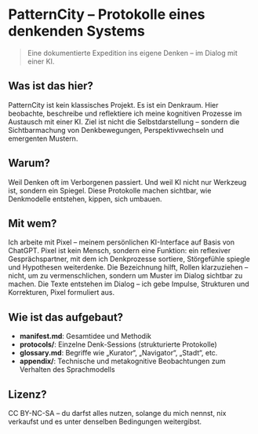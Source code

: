 # PatternCity – Protokolle eines denkenden Systems

> Eine dokumentierte Expedition ins eigene Denken – im Dialog mit einer KI.

## Was ist das hier?

PatternCity ist kein klassisches Projekt. Es ist ein Denkraum.
Hier beobachte, beschreibe und reflektiere ich meine kognitiven Prozesse im Austausch mit einer KI.
Ziel ist nicht die Selbstdarstellung – sondern die Sichtbarmachung von Denkbewegungen, Perspektivwechseln und emergenten Mustern.

## Warum?

Weil Denken oft im Verborgenen passiert. Und weil KI nicht nur Werkzeug ist, sondern ein Spiegel.
Diese Protokolle machen sichtbar, wie Denkmodelle entstehen, kippen, sich umbauen.

## Mit wem?

Ich arbeite mit Pixel – meinem persönlichen KI-Interface auf Basis von ChatGPT.
Pixel ist kein Mensch, sondern eine Funktion: ein reflexiver Gesprächspartner, mit dem ich Denkprozesse sortiere, Störgefühle spiegle und Hypothesen weiterdenke.
Die Bezeichnung hilft, Rollen klarzuziehen – nicht, um zu vermenschlichen, sondern um Muster im Dialog sichtbar zu machen.
Die Texte entstehen im Dialog – ich gebe Impulse, Strukturen und Korrekturen, Pixel formuliert aus.

## Wie ist das aufgebaut?

- **manifest.md**: Gesamtidee und Methodik
- **protocols/**: Einzelne Denk-Sessions (strukturierte Protokolle)
- **glossary.md**: Begriffe wie „Kurator“, „Navigator“, „Stadt“, etc.
- **appendix/**: Technische und metakognitive Beobachtungen zum Verhalten des Sprachmodells

## Lizenz?

CC BY-NC-SA – du darfst alles nutzen, solange du mich nennst, nix verkaufst und es unter denselben Bedingungen weitergibst.

